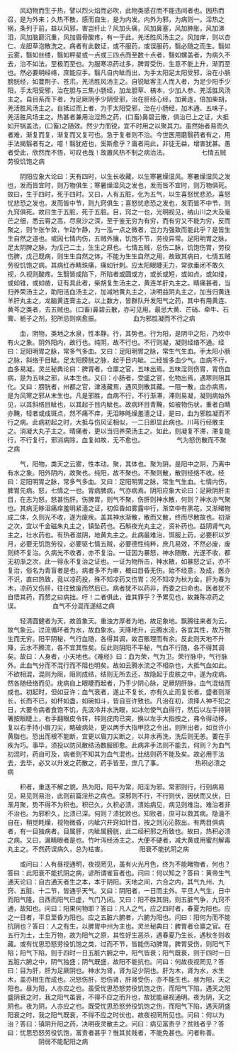 <!-- { "loadSidebar": true } -->
　　风动物而生于热，譬以烈火焰而必吹，此物类感召而不能违间者也。因热而召，是为外来；久热不散，感而自生，是为内发。内外为邪，为病则一。淫热之祸，条列于前，益以风邪，害岂纤止？风加头痛，风加鼻塞，风加肿胀，风加涕泪，风加脑巅沉重，风加眉骨酸疼，有一于此，羌活胜风汤主之。风加痒，则以杏仁、龙胆草泡散洗之。病者有此数证，或不服药，或误服药，翳必随之而生。翳如云雾，翳如丝缕，翳如秤星或一点或三四点而至数十点者，翳如螺盖者，为病久不去，治不如法，至极而至也。为服寒凉药过多，脾胃受伤，生意不能上升，渐而至也。然必要明经络，庶能应手。翳凡自内眦而出，为手太阳足太阳受邪，治在小肠膀胱经，如蔓荆子、苍朮，羌活胜风汤主之。自锐眦客主人而入者，为足少阳手少阳，手太阳受邪，治在胆与三焦小肠经，加龙胆草、槁本，少加人参、羌活胜风汤主之。自目系而下者，为足厥阴手少阴受邪，治在肝经心经，加黄连，倍加柴胡，羌活胜风汤主之。自抵过而上者，为手太阳受邪，治在小肠经，加木通、五味子，羌活胜风场主之。热甚者兼用治淫热之药，(口畜)鼻碧云散，俱治已上之证，大抵如开锅盖法，(口畜)之随效。然少力而锐，宜不时用之以聚其力。虽然始者易而久者难，渐复而复，渐复而又复可也。急于复者则不治。今世医用磨翳药者有之，用手法揭翳者有之。噫！翳犹疮也，奚斯愈乎？庸者用此，非徒无益，增害犹甚。愚者受此，欣然而不悟，可叹也哉！故置风热不制之病治法。
　　　　　七情五贼劳役饥饱之病

　　阴阳应象大论曰：天有四时，以生长收藏，以生寒暑燥湿风。寒暑燥湿风之发也，发而皆宜时，则万物俱生；寒暑燥湿风之发也，发而皆不宜时，则万物俱死。故曰，生于四时，死于四时。又曰，人有五脏，化为五气，以生喜怒忧悲恐。喜怒忧悲恐之发也，发而皆中节，则九窍俱生；喜怒忧悲恐之发也，发而皆不中节，则九窍俱死。故曰生于五脏，死于五脏。目，窍之一也，光明视见，纳山川之大及毫芒之细，悉云霄之高，尽泉沙之深，至于鉴无穷为有穷，而有穷又不能为穷，反而聚之，则乍张乍敛，乍动乍静，为一泓一点之微者，岂力为强致而能此乎？是皆生生自然之道也。或因七情内伤，五贼外攘，饥饱不节，劳役异常。足阳明胃之脉，足太阴脾之脉，为戊己二土，生生之原也。七情五贼，总伤二脉，饥饱伤胃，劳役伤脾，戊己既病，则生生自然之体，不能为生生自然之用，故致其病曰，七情五贼劳役饥饱之病。其病红赤睛珠痛，痛如针刺。应太阳眼睫无力，常欲垂闭不敢久视，久视则酸疼。生翳皆成陷下，所陷者或圆或方，或长或短，或如点，或如缕，或如锥，或如凿，证有具此者，柴胡复生汤主之，黄连羊肝丸主之。睛痛甚者，当归养荣汤主之，助阳活血汤主之，加减地黄丸主之，决明益阴丸主之，加当归黄连羊肝丸主之，龙脑黄连膏主之。以上数方，皆群队升发阳气之药，其中有用黄连、黄芩之类者，去五贼也。(口畜)鼻碧云散，亦可见用。最忌大黄、芒硝、牵牛、石膏、栀子之剂，犯所忌则病愈振。
　　　　　血为邪胜凝而不行之病

　　血，阴物，类地之水泉，性本静。行，其势也。行为阳，是阴中之阳，乃坎中有火之象。阴外阳内，故行也。纯阴，故不行也。不行则凝，凝则经络不通。经曰：足阳明胃之脉，常多气多血。又曰：足阳明胃之脉，常生气生血。手太阳小肠之脉，斜络于目眦。足太阳膀胱之脉，起于目内眦。二经皆多血少气。血病不行，血多易凝。灵兰秘典论曰：脾胃者，仓廪之官，五味出焉。五味淫则伤胃，胃伤血病，是为五味之邪，从本生也。又曰：小肠者，受盛之官，化物出焉，遇寒则阻其化。又曰：膀胱者，州都之官，津液藏焉，遇风则散其藏。一阻一散，血亦病焉，是为风寒之邪从末生也。凡是邪胜，血病不行，不行渐滞，滞则易凝，凝则病始外见，以其斜络目眦也，以其起于目内眦也。故病环目青黤，如被物伤状，重者白睛亦黤，轻者或成斑点，然不痛不痒，无泪眵眊燥羞濇之证，是曰，血为邪胜凝而不行之病。此病初起之时，大抵与伤风证相似，一二日即显此病也。川芎行经散主之。消凝大丸子主之。晴痛者，更以当归养荣汤主之。如此，则凝复不滞，滞复能行，不行复行，邪消病除，血复如故，无不愈也。
　　　　　气为怒伤散而不聚之病

　　气，阳物，类天之云雾，性本动。聚，其体也。聚为阴，是阳中之阴，乃离中有水之象。阳外阴内，故聚也。纯阳，故不聚也。不聚则散，散则经络不收。经曰：足阳明胃之脉，常多气多血。又曰：足阳明胃之脉，常生气生血。七情内伤，脾胃先病。怒，七情之一也。胃病脾病，气亦病焉。阴阳应象大论曰：足厥阴肝主目，在志为怒，怒甚伤肝。伤脾胃，则气不聚，伤肝则神水散，何则？神水亦气聚也。其病无眵泪痛痒羞明紧濇之证，初但昏如雾露中行，渐空中有黑花，又渐睹物成二体，久则光不收，遂为废疾。盖其神水渐散，散而又散，终而尽散故也。初渐之次，宜以千金磁朱丸主之，镇坠药也。石斛夜光丸主之，资补药也。益阴肾气丸主之，壮水药也。有热者滋阴，地黄丸主之。此病最难治，饵服上药，必要积以岁月，必要无饥饱劳役，必要驱七情五贼，必要德性纯粹，庶几易效，不然必废，废则终不复治。久病光不收者，亦不复治。一证因为暴怒，神水随散，光遂不收，都无初渐之次，此一得永不复治之证也。一证为物所击，神水散，如暴怒之证，亦不复治，俗名为青盲者是也。病者多不为审，概曰目昏无伤。始不经意，及成，医亦不识，直曰热致，竟以凉药投，殊不知凉药又伤胃；况不知凉为秋为金，肝为春为木，凉药又伤肝，往往致废而然后已。病者犹不以药非，而委之曰命也。医者犹不自悟其药，而赘之曰病拙。吁！二者俱此，谁其罪乎？予累见也，故兼陈凉药之误。
　　　　　血气不分混而遂结之病

　　轻清圆健者为天，故首象天。重浊方厚者为地，故足象地。飘腾往来者为云，故气象云。过流循环者为水，故血象水。天降地升，云腾水流，各宜其性，故万物生而无穷。阳平阴秘，气行血随，各得其调，故百骸理而有余。反此则天地不升降，云水不腾流，各不宜其性矣。反此则阴阳不平秘，气血不行随，各不得其调矣。故曰：人身者，小天地也。《难经》曰：血为荣，气为卫。荣行脉中，气行脉外。此血气分而不混行而不阻也明矣。故如云腾水流之不相杂也，大抵气血如此。不欲相混，混则为阻，阻则成结，结则无所去还，故隐起于皮肤之中，遂为疣病。然各随经络而见。疣病自上眼睫而起者，乃手少阴心脉，足厥阴肝脉，血气混结而成也。初起时，但如豆许；血气衰者，遂止不复长，亦有久止而复长者。盛者则渐长，长而不已，如杯如盏，如碗如斗，皆自豆许致也。凡治在初，须择人神不犯之日，大要令病者食饱不饥，先汲冷井水洗眼，如冰勿使气血得行，然后以左手持铜箸按眼睫上，右手翻眼皮令转，转则疣肉已突，换以左手大指按之，弗令得动移，复以右手持小眉刀尖，略破病处，更以两手大指甲捻之令出，则所出者，如豆许小黄脂也。恐出而根不能断，宜更以眉刀尖断之，以井水再洗，洗后则无恙。要在手疾为巧。事毕，须投以防风散结汤数服即愈。此病非手法则不能去，何则？为血气初混时，药自可及，病者则不知其为血气混也。比结则药不能及矣。故必用手法去，去毕，必又以升发之药散之，药手皆至，庶几了事。
　　　　　热积必溃之病

　　积者，重迭不解之貌。热为阳，阳平为常，阳淫为邪。常邪则行，行则病易见，易见则易治，此则前篇淫热之病也。深邪则不行，不行则伏，因伏而又伏，日渐月聚，势不得不为积也。积已久，久积必溃，溃始病见，病见则难治。难治者非不治也。为邪积久，比溃已深。何则？溃犹败也。知败者，庶可以救其病。隐濇不自在，稍觉眊燥，视物微昏，内眦穴开窍如针目，按之则沁沁脓出。有两目俱病者，有一目独病者。目属肝，内眦属膀胱，此二经积邪之所致也。故曰，热积必溃之病。又曰，漏睛眼者是也。竹叶泻经汤主之。大便不硬者，减大黄或用蜜剂解毒丸主之。不然药误病久，总为枯害。
　　　　　阳衰不能抗阴之病

　　或问曰：人有昼视通明，夜视罔见，虽有火光月色，终为不能睹物者，何也？答曰：此阳衰不能抗阴之病，谚所谓雀盲者也。问曰：何以知之？答曰：黄帝生气通天论曰：自古通天者生之本，本于阴阳。天地之间，六合之内，其气九州、九窍、五脏、十二节，皆通乎天气。又曰：阴阳者，一日而主外。平旦人气生，日中而阳气隆，日西而阳气已虚，气门乃闭。又曰：阳不胜其阴，则五脏气争，九窍不通，故知也。问曰：阳果何物耶？答曰：凡人之气，应之四时者，春夏为阳也。应之一日者，平旦至昏为阳也。应之五脏六腑者，六腑为阳也。问曰：阳何为而不能抗阴也？答曰：人之有生，以脾胃中州为主也。灵兰秘典曰：脾胃者仓廪之官。在五行为土，土生万物，故为阳气之原，其性好生恶杀，遇春夏乃生长，遇秋冬则收藏。或有忧思恐怒劳役饥饱之类，过而不节，皆能伤动脾胃。脾胃受伤，则阳气下陷；阳气下陷，则于四时一日五脏六腑之中，阳气皆衰；阳气既衰，则于四时一日五脏六腑之中，阴气独盛；阴气既盛，故阳不能抗也。问曰：何故夜视罔见？答曰：目为肝，肝为足厥阴也。神水为肾，肾为足少阴也。肝为木，肾为水，水生木，盖亦相生而成也。况怒伤肝，恐伤肾，肝肾受伤，亦不能生也。昼为阳，天之阳也。昼为阳，人亦应之也。虽受忧思恐怒劳役饥饱之伤，而阳气下陷，遇天之阳盛阴衰之时，我之阳气虽衰，不得不应之而升也，故犹能昼视通明。夜为阴，天之阴也。夜为阴，人亦应之也。既受忧思恐怒劳役饥饱之伤，而阳气下陷，遇天阴盛阳衰之时，我之阳气既衰，不得不应之时伏也，故夜视罔所见也。问曰：何以为治？答曰：镇阴升阳之药，决明夜灵散主之。问曰：病见富贵乎？贫贱者乎？答曰：忧思恐怒劳役饥饱，富贵者甚乎？惟其贫贱者，不能免甚也。问者称善。
　　　　　阴弱不能配阳之病

